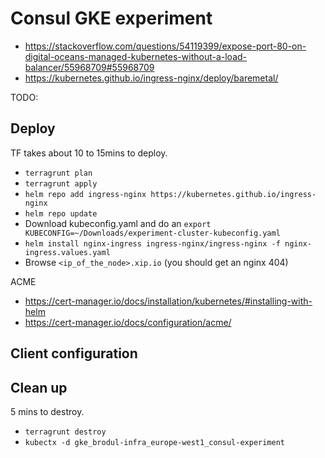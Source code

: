 # Consul GKE experiment

- https://stackoverflow.com/questions/54119399/expose-port-80-on-digital-oceans-managed-kubernetes-without-a-load-balancer/55968709#55968709
- https://kubernetes.github.io/ingress-nginx/deploy/baremetal/

TODO:




## Deploy

TF takes about 10 to 15mins to deploy.

- `terragrunt plan`
- `terragrunt apply`
- `helm repo add ingress-nginx https://kubernetes.github.io/ingress-nginx`
- `helm repo update`
- Download kubeconfig.yaml and do an `export KUBECONFIG=~/Downloads/experiment-cluster-kubeconfig.yaml`
- `helm install nginx-ingress ingress-nginx/ingress-nginx -f nginx-ingress.values.yaml`
- Browse `<ip_of_the_node>.xip.io` (you should get an nginx 404)

ACME

- https://cert-manager.io/docs/installation/kubernetes/#installing-with-helm
- https://cert-manager.io/docs/configuration/acme/

## Client configuration

## Clean up

5 mins to destroy.

- `terragrunt destroy`
- `kubectx -d gke_brodul-infra_europe-west1_consul-experiment`
